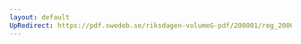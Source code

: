 ```yaml
---
layout: default
UpRedirect: https://pdf.swedeb.se/riksdagen-volumeG-pdf/200001/reg_200001/reg_200001_0513.pdf
---
```

